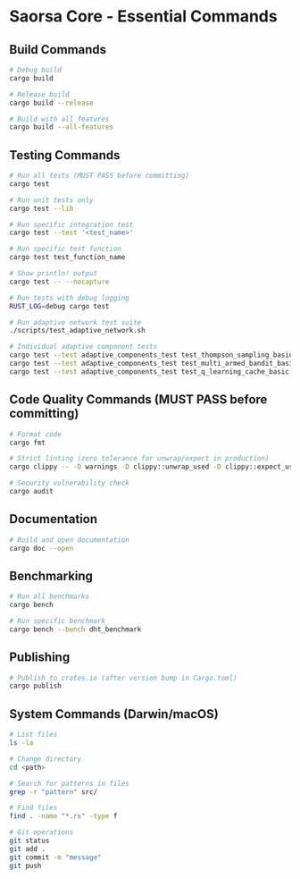 # Saorsa Core - Essential Commands

## Build Commands
```bash
# Debug build
cargo build

# Release build  
cargo build --release

# Build with all features
cargo build --all-features
```

## Testing Commands
```bash
# Run all tests (MUST PASS before committing)
cargo test

# Run unit tests only
cargo test --lib

# Run specific integration test
cargo test --test '<test_name>'

# Run specific test function
cargo test test_function_name

# Show println! output
cargo test -- --nocapture

# Run tests with debug logging
RUST_LOG=debug cargo test

# Run adaptive network test suite
./scripts/test_adaptive_network.sh

# Individual adaptive component tests
cargo test --test adaptive_components_test test_thompson_sampling_basic --release
cargo test --test adaptive_components_test test_multi_armed_bandit_basic --release
cargo test --test adaptive_components_test test_q_learning_cache_basic --release
```

## Code Quality Commands (MUST PASS before committing)
```bash
# Format code
cargo fmt

# Strict linting (zero tolerance for unwrap/expect in production)
cargo clippy -- -D warnings -D clippy::unwrap_used -D clippy::expect_used

# Security vulnerability check
cargo audit
```

## Documentation
```bash
# Build and open documentation
cargo doc --open
```

## Benchmarking
```bash
# Run all benchmarks
cargo bench

# Run specific benchmark
cargo bench --bench dht_benchmark
```

## Publishing
```bash
# Publish to crates.io (after version bump in Cargo.toml)
cargo publish
```

## System Commands (Darwin/macOS)
```bash
# List files
ls -la

# Change directory
cd <path>

# Search for patterns in files
grep -r "pattern" src/

# Find files
find . -name "*.rs" -type f

# Git operations
git status
git add .
git commit -m "message"
git push
```